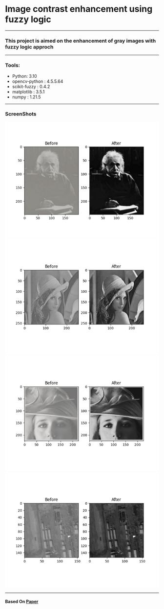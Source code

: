 # Image contrast enhancement using fuzzy logic
___
### This project is aimed on the enhancement of gray images with fuzzy logic approch
----
### Tools:
* Python: 3.10
* opencv-python : 4.5.5.64
* scikit-fuzzy : 0.4.2
* matplotlib : 3.5.1
* numpy : 1.21.5
___
### ScreenShots
![Enistein](/Results/einstein.png)
![Lena](/Results/lena.png)
![Woman In Hat](/Results/woman.png)
![Earth](/Results/earth.png)
___
#### Based On [Paper](https://arxiv.org/pdf/1809.04529.pdf)